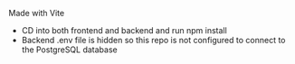 Made with Vite

* CD into both frontend and backend and run npm install
* Backend .env file is hidden so this repo is not configured to connect to the PostgreSQL database
